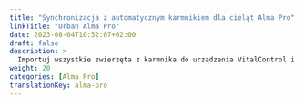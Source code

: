 ```yaml
---
title: "Synchronizacja z automatycznym karmnikiem dla cieląt Alma Pro"
linkTitle: "Urban Alma Pro"
date: 2023-08-04T10:52:07+02:00
draft: false
description: >
  Importuj wszystkie zwierzęta z karmnika do urządzenia VitalControl i przenieś zarejestrowane temperatury, wagi i oceny zwierząt do karmnika.
weight: 20
categories: [Alma Pro]
translationKey: alma-pro
---
```

